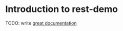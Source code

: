 # Introduction to rest-demo

TODO: write [great documentation](http://jacobian.org/writing/what-to-write/)
